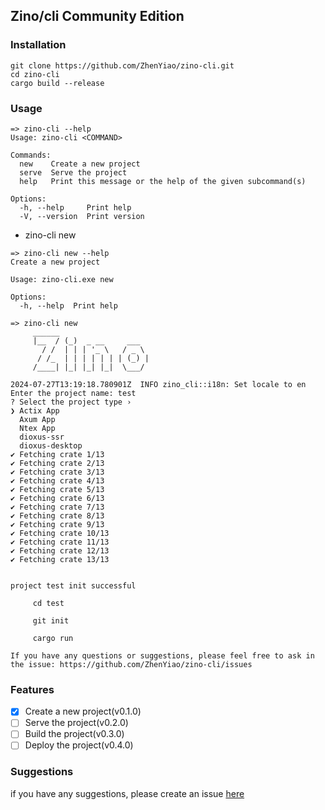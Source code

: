 ﻿## Zino/cli Community Edition

### Installation
```shell
git clone https://github.com/ZhenYiao/zino-cli.git
cd zino-cli
cargo build --release
```

### Usage

```
=> zino-cli --help
Usage: zino-cli <COMMAND>

Commands:
  new    Create a new project
  serve  Serve the project
  help   Print this message or the help of the given subcommand(s)

Options:
  -h, --help     Print help
  -V, --version  Print version
```
- zino-cli new
```
=> zino-cli new --help
Create a new project

Usage: zino-cli.exe new

Options:
  -h, --help  Print help
```
```
=> zino-cli new
     ______
     |__  / (_)  _ __     ___
       / /  | | | '_ \   / _ \
      / /_  | | | | | | | (_) |
     /____| |_| |_| |_|  \___/

2024-07-27T13:19:18.780901Z  INFO zino_cli::i18n: Set locale to en
Enter the project name: test
? Select the project type ›
❯ Actix App
  Axum App
  Ntex App
  dioxus-ssr
  dioxus-desktop
✔ Fetching crate 1/13
✔ Fetching crate 2/13
✔ Fetching crate 3/13
✔ Fetching crate 4/13
✔ Fetching crate 5/13
✔ Fetching crate 6/13
✔ Fetching crate 7/13
✔ Fetching crate 8/13
✔ Fetching crate 9/13
✔ Fetching crate 10/13
✔ Fetching crate 11/13
✔ Fetching crate 12/13
✔ Fetching crate 13/13


project test init successful

     cd test

     git init

     cargo run

If you have any questions or suggestions, please feel free to ask in the issue: https://github.com/ZhenYiao/zino-cli/issues
```
### Features
- [x] Create a new project(v0.1.0)
- [ ] Serve the project(v0.2.0)
- [ ] Build the project(v0.3.0)
- [ ] Deploy the project(v0.4.0)

### Suggestions
if you have any suggestions, please create an issue [here](https://github.com/ZhenYiao/zino-cli/issues/3)
